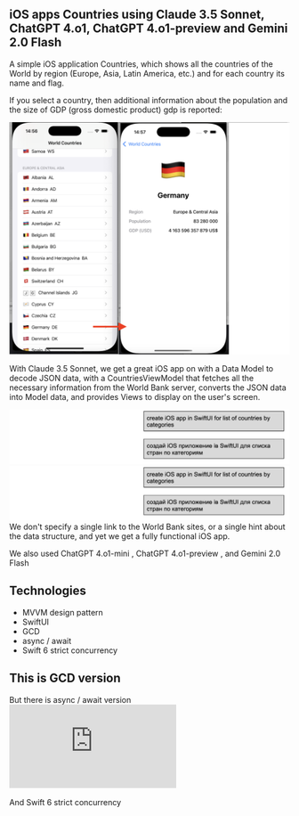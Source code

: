 ## iOS apps Countries using Claude 3.5 Sonnet, ChatGPT 4.o1, ChatGPT 4.o1-preview and Gemini 2.0 Flash

 A simple iOS application Countries, which shows all the countries of the World by region (Europe, Asia, Latin America, etc.) 
 and for each country its name and flag. 
 
 If you select a country, then additional information about the population 
 and the size of GDP (gross domestic product) gdp is reported:

 ![til](https://github.com/BestKora/CountriesClaude/blob/0a4c1aa9cd81dc7c33e385ec43844505feb060e4/CountriesA.png)

 With Claude 3.5 Sonnet, we get a great iOS app on with a Data Model to decode JSON data, with a CountriesViewModel that fetches all the necessary information from the World Bank server, converts the JSON data into Model data, and provides Views to display on the user's screen. 
 
 ![til](https://github.com/BestKora/CountriesClaude/blob/765dedfa817106d183c766995c79431a4c05ce5e/CreateCountriesApp.png)
 ![til](https://github.com/BestKora/CountriesClaude/blob/765dedfa817106d183c766995c79431a4c05ce5e/CreateCountriesApp.png)
 We don't specify a single link to the World Bank sites, or a single hint about the data structure, and yet we get a fully functional iOS app. 
 
 We also used ChatGPT 4.o1-mini , ChatGPT 4.o1-preview , and Gemini 2.0 Flash

## Technologies

* MVVM design pattern 
* SwiftUI
* GCD
* async / await
* Swift 6 strict concurrency

## This is GCD version

But there is async / await version  ![async / await version](https://github.com/BestKora/CountriesClaudeAsync/blob/main/README.md)

And Swift 6 strict concurrency

